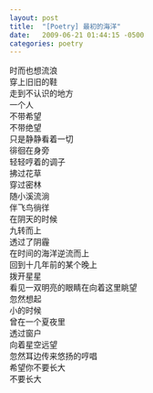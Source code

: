 ```yaml
---
layout: post
title:  "[Poetry] 最初的海洋"
date:   2009-06-21 01:44:15 -0500
categories: poetry
---
```


时而也想流浪\
穿上旧旧的鞋\
走到不认识的地方\
一个人\
不带希望\
不带绝望\
只是静静看着一切\
徘徊在身旁\
轻轻哼着的调子\
拂过花草\
穿过密林\
随小溪流淌\
伴飞鸟徜徉\
在阴天的时候\
九转而上\
透过了阴霾\
在时间的海洋逆流而上\
回到十几年前的某个晚上\
拨开星星\
看见一双明亮的眼睛在向着这里眺望\
忽然想起\
小的时候\
曾在一个夏夜里\
透过窗户\
向着星空远望\
忽然耳边传来悠扬的哼唱\
希望你不要长大\
不要长大
